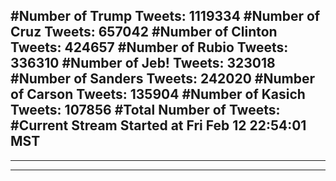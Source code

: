 #Number of Trump Tweets: 1119334
#Number of Cruz Tweets: 657042
#Number of Clinton Tweets: 424657
#Number of Rubio Tweets: 336310
#Number of Jeb! Tweets: 323018
#Number of Sanders Tweets: 242020
#Number of Carson Tweets: 135904
#Number of Kasich Tweets: 107856
#Total Number of Tweets:  
#Current Stream Started at Fri Feb 12 22:54:01 MST
---
---
---
